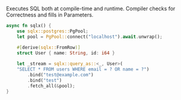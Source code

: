 Executes SQL both at compile-time and runtime. 
Compiler checks for Correctness and fills in Parameters. 

```rust
async fn sqlx() {
    use sqlx::postgres::PgPool;
    let pool = PgPool::connect("localhost").await.unwrap();

    #[derive(sqlx::FromRow)]
    struct User { name: String, id: i64 }
    
    let _stream = sqlx::query_as::<_, User>(
    "SELECT * FROM users WHERE email = ? OR name = ?")
        .bind("test@example.com")
        .bind("test")
        .fetch_all(&pool);
}
```

